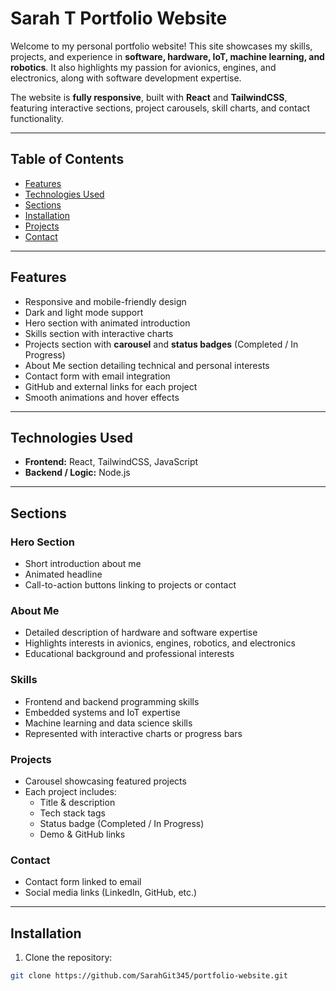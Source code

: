 # Sarah T Portfolio Website

Welcome to my personal portfolio website! This site showcases my skills, projects, and experience in **software, hardware, IoT, machine learning, and robotics**. It also highlights my passion for avionics, engines, and electronics, along with software development expertise.  

The website is **fully responsive**, built with **React** and **TailwindCSS**, featuring interactive sections, project carousels, skill charts, and contact functionality.  

---

## Table of Contents
- [Features](#features)
- [Technologies Used](#technologies-used)
- [Sections](#sections)
- [Installation](#installation)
- [Projects](#projects)
- [Contact](#contact)

---

## Features

- Responsive and mobile-friendly design  
- Dark and light mode support  
- Hero section with animated introduction  
- Skills section with interactive charts  
- Projects section with **carousel** and **status badges** (Completed / In Progress)  
- About Me section detailing technical and personal interests  
- Contact form with email integration  
- GitHub and external links for each project  
- Smooth animations and hover effects  

---

## Technologies Used

- **Frontend:** React, TailwindCSS, JavaScript  
- **Backend / Logic:** Node.js 

---

## Sections

### Hero Section
- Short introduction about me  
- Animated headline  
- Call-to-action buttons linking to projects or contact  

### About Me
- Detailed description of hardware and software expertise  
- Highlights interests in avionics, engines, robotics, and electronics  
- Educational background and professional interests  

### Skills
- Frontend and backend programming skills  
- Embedded systems and IoT expertise  
- Machine learning and data science skills  
- Represented with interactive charts or progress bars  

### Projects
- Carousel showcasing featured projects  
- Each project includes:
  - Title & description  
  - Tech stack tags  
  - Status badge (Completed / In Progress)  
  - Demo & GitHub links  

### Contact
- Contact form linked to email  
- Social media links (LinkedIn, GitHub, etc.)  

---

## Installation

1. Clone the repository:  
```bash
git clone https://github.com/SarahGit345/portfolio-website.git
